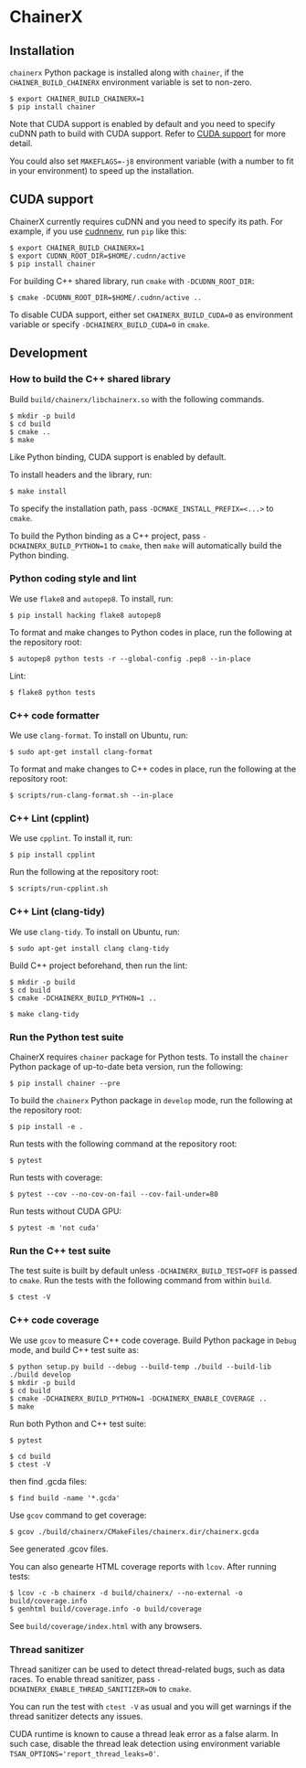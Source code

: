# ChainerX

## Installation

`chainerx` Python package is installed along with `chainer`, if the `CHAINER_BUILD_CHAINERX` environment variable is set to non-zero.

```shell-session
$ export CHAINER_BUILD_CHAINERX=1
$ pip install chainer
```

Note that CUDA support is enabled by default and you need to specify cuDNN path to build with CUDA support.
Refer to [CUDA support](#cuda-support) for more detail.

You could also set `MAKEFLAGS=-j8` environment variable (with a number to fit in your environment) to speed up the installation.

## CUDA support

ChainerX currently requires cuDNN and you need to specify its path.
For example, if you use [cudnnenv](https://github.com/unnonouno/cudnnenv), run `pip` like this:

```shell-session
$ export CHAINER_BUILD_CHAINERX=1
$ export CUDNN_ROOT_DIR=$HOME/.cudnn/active
$ pip install chainer
```

For building C++ shared library, run `cmake` with `-DCUDNN_ROOT_DIR`:

```shell-session
$ cmake -DCUDNN_ROOT_DIR=$HOME/.cudnn/active ..
```

To disable CUDA support, either set `CHAINERX_BUILD_CUDA=0` as environment variable or specify `-DCHAINERX_BUILD_CUDA=0` in `cmake`.

## Development

### How to build the C++ shared library

Build `build/chainerx/libchainerx.so` with the following commands.

```shell-session
$ mkdir -p build
$ cd build
$ cmake ..
$ make
```

Like Python binding, CUDA support is enabled by default.

To install headers and the library, run:

```shell-session
$ make install
```

To specify the installation path, pass `-DCMAKE_INSTALL_PREFIX=<...>` to `cmake`.

To build the Python binding as a C++ project, pass `-DCHAINERX_BUILD_PYTHON=1` to `cmake`,
then `make` will automatically build the Python binding.

### Python coding style and lint

We use `flake8` and `autopep8`. To install, run:

```
$ pip install hacking flake8 autopep8
```

To format and make changes to Python codes in place, run the following at the repository root:

```
$ autopep8 python tests -r --global-config .pep8 --in-place
```

Lint:

```
$ flake8 python tests
```

### C++ code formatter

We use `clang-format`. To install on Ubuntu, run:

```
$ sudo apt-get install clang-format
```

To format and make changes to C++ codes in place, run the following at the repository root:

```shell-session
$ scripts/run-clang-format.sh --in-place
```

### C++ Lint (cpplint)

We use `cpplint`. To install it, run:

```shell-session
$ pip install cpplint
```

Run the following at the repository root:

```shell-session
$ scripts/run-cpplint.sh
```

### C++ Lint (clang-tidy)

We use `clang-tidy`. To install on Ubuntu, run:

```
$ sudo apt-get install clang clang-tidy
```

Build C++ project beforehand, then run the lint:

```
$ mkdir -p build
$ cd build
$ cmake -DCHAINERX_BUILD_PYTHON=1 ..

$ make clang-tidy
```

### Run the Python test suite

ChainerX requires `chainer` package for Python tests. To install the `chainer` Python package of up-to-date beta version, run the following:

```shell-session
$ pip install chainer --pre
```

To build the `chainerx` Python package in `develop` mode, run the following at the repository root:

```shell-session
$ pip install -e .
```

Run tests with the following command at the repository root:

```shell-session
$ pytest
```

Run tests with coverage:

```shell-session
$ pytest --cov --no-cov-on-fail --cov-fail-under=80
```

Run tests without CUDA GPU:

```shell-session
$ pytest -m 'not cuda'
```

### Run the C++ test suite

The test suite is built by default unless `-DCHAINERX_BUILD_TEST=OFF` is passed to `cmake`.
Run the tests with the following command from within `build`.

```shell-session
$ ctest -V
```

### C++ code coverage

We use `gcov` to measure C++ code coverage.
Build Python package in `Debug` mode, and build C++ test suite as:

```
$ python setup.py build --debug --build-temp ./build --build-lib ./build develop
$ mkdir -p build
$ cd build
$ cmake -DCHAINERX_BUILD_PYTHON=1 -DCHAINERX_ENABLE_COVERAGE ..
$ make
```

Run both Python and C++ test suite:

```shell-session
$ pytest

$ cd build
$ ctest -V
```

then find .gcda files:

```shell-session
$ find build -name '*.gcda'
```

Use `gcov` command to get coverage:

```shell-session
$ gcov ./build/chainerx/CMakeFiles/chainerx.dir/chainerx.gcda
```

See generated .gcov files.

You can also genearte HTML coverage reports with `lcov`. After running tests:

```shell-session
$ lcov -c -b chainerx -d build/chainerx/ --no-external -o build/coverage.info
$ genhtml build/coverage.info -o build/coverage
```

See `build/coverage/index.html` with any browsers.

### Thread sanitizer

Thread sanitizer can be used to detect thread-related bugs, such as data races.
To enable thread sanitizer, pass `-DCHAINERX_ENABLE_THREAD_SANITIZER=ON` to `cmake`.

You can run the test with `ctest -V` as usual and you will get warnings if the thread sanitizer detects any issues.

CUDA runtime is known to cause a thread leak error as a false alarm.
In such case, disable the thread leak detection using environment variable `TSAN_OPTIONS='report_thread_leaks=0'`.
